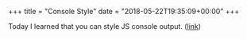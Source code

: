 +++
title = "Console Style"
date = "2018-05-22T19:35:09+00:00"
+++

Today I learned that you can style JS console output. (<a href="https://stackoverflow.com/q/22155879/4184410">link</a>)
			